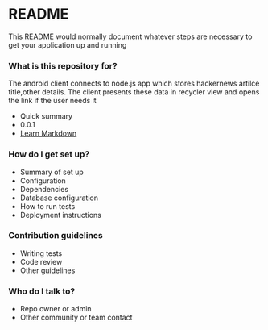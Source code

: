 # README #

This README would normally document whatever steps are necessary to get your application up and running

### What is this repository for? ###
The android client connects to node.js app which stores hackernews artilce title,other details.
The client presents these data in recycler view and opens the link if the user needs it
* Quick summary
* 0.0.1
* [Learn Markdown](https://bitbucket.org/tutorials/markdowndemo)

### How do I get set up? ###

* Summary of set up
* Configuration
* Dependencies
* Database configuration
* How to run tests
* Deployment instructions

### Contribution guidelines ###

* Writing tests
* Code review
* Other guidelines

### Who do I talk to? ###

* Repo owner or admin
* Other community or team contact